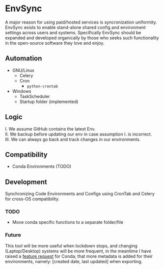 # EnvSync
A major reason for using paid/hosted services is syncronization uniformity. EnvSync exists to enable stand-alone shared config and environment settings across users and systems. Specifically EnvSync should be expanded and developed organically by those who seeks such functionality in the open-source software they love and enjoy.

## Automation
* GNU/Linux
    * Celery 
    * Cron
        * ``python-crontab``
* Windows
    * TaskScheduler
    * Startup folder (implemented)

## Logic
I. We assume GitHub contains the latest Env. <br>
II. We backup before updating our env in case assumption I. is incorrect. <br>
III. We can always go back and track changes in our environments.

## Compatibility
* Conda Environments (TODO)

## Development

Synchronizing Code Environments and Configs using CronTab and Celery for cross-OS compatibility. 


### TODO
* Move conda specific functions to a separate folder/file

### Future

This tool will be more useful when lockdown stops, and changing (Laptop/Desktop) systems will be more frequent, in the meantime I have raised a [feature request](https://github.com/conda/conda/issues/10630) for Conda; that more metadata is added for their environments, namely: [created date, last updated] when exporting.